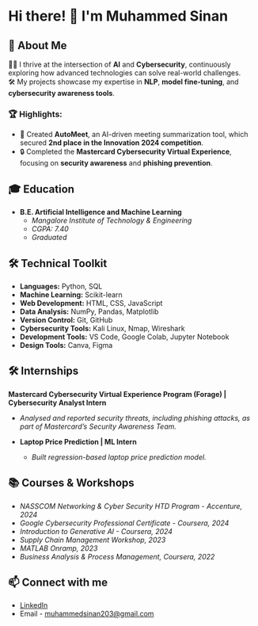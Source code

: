 # Hi there! 👋 I'm Muhammed Sinan

## 👋 About Me  

👨‍💻 I thrive at the intersection of **AI** and **Cybersecurity**, continuously exploring how advanced technologies can solve real-world challenges.  
🛠️ My projects showcase my expertise in **NLP**, **model fine-tuning**, and **cybersecurity awareness tools**.  

### 🏆 Highlights:
- 🚀 Created **AutoMeet**, an AI-driven meeting summarization tool, which secured **2nd place in the Innovation 2024 competition**.  
- 🔒 Completed the **Mastercard Cybersecurity Virtual Experience**, focusing on **security awareness** and **phishing prevention**.  


## 🎓 Education
- **B.E. Artificial Intelligence and Machine Learning**
  - *Mangalore Institute of Technology & Engineering*
  - *CGPA: 7.40*
  - *Graduated*

## 🛠️ Technical Toolkit
- **Languages:** Python, SQL  
- **Machine Learning:** Scikit-learn  
- **Web Development:** HTML, CSS, JavaScript  
- **Data Analysis:** NumPy, Pandas, Matplotlib  
- **Version Control:** Git, GitHub  
- **Cybersecurity Tools:** Kali Linux, Nmap, Wireshark  
- **Development Tools:** VS Code, Google Colab, Jupyter Notebook  
- **Design Tools:** Canva, Figma  

## 🛠 Internships
**Mastercard Cybersecurity Virtual Experience Program (Forage) | Cybersecurity Analyst Intern**
  - *Analysed and reported security threats, including phishing attacks, as part of Mastercard’s Security Awareness Team.*

- **Laptop Price Prediction | ML Intern**
  - *Built regression-based laptop price prediction model.*

## 📚 Courses & Workshops
- *NASSCOM Networking & Cyber Security HTD Program - Accenture, 2024*
- *Google Cybersecurity Professional Certificate - Coursera, 2024*
- *Introduction to Generative AI -  Coursera, 2024*
- *Supply Chain Management Workshop, 2023*
- *MATLAB Onramp, 2023*
- *Business Analysis & Process Management, Coursera, 2022*

## 📫 Connect with me
- [LinkedIn](https://www.linkedin.com/in/muhammed-sinan-87a81a254/)
- Email - muhammedsinan203@gmail.com
